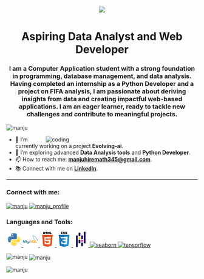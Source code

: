 <h1 align="center">
    <img src="https://readme-typing-svg.herokuapp.com/?font=Righteous&size=35&center=true&vCenter=true&width=500&height=70&duration=4000&lines=Hi+There!+👋;+I'm+Manju!" />
</h1>

<h1 align="center">Aspiring Data Analyst and Web Developer</h1>
<h3 align="center">
    I am a Computer Application student with a strong foundation in programming, database management, and data analysis. 
    Having completed an internship as a Python Developer and a project on FIFA analysis, I am passionate about deriving 
    insights from data and creating impactful web-based applications. I am an eager learner, ready to tackle new challenges 
    and contribute to meaningful projects.
</h3>

<p align="left"> <img src="https://komarev.com/ghpvc/?username=manju&label=Profile%20views&color=0e75b6&style=flat" alt="manju" /> </p>

<img align="right" alt="coding" width="400" src="https://mir-s3-cdn-cf.behance.net/project_modules/hd/06f21a161921919.63cd7887d0a70.gif">

- 🔭 I’m currently working on a project **Evolving-ai**.
- 🌱 I’m exploring advanced **Data Analysis tools** and **Python Developer**.
- 📫 How to reach me: **[manjuhiremath345@gmail.com](mailto:manjuhiremath345@gmail.com)**.
- 📚 Connect with me on **[LinkedIn](https://www.linkedin.com/in/manju-hiremath-836132288)**.

---

<h3 align="left">Connect with me:</h3>
<p align="left">
<a href="https://linkedin.com/in/manju" target="blank"><img align="center" src="https://raw.githubusercontent.com/rahuldkjain/github-profile-readme-generator/master/src/images/icons/Social/linked-in-alt.svg" alt="manju" height="30" width="40" /></a>
<a href="https://www.hackerrank.com/manju_profile" target="blank"><img align="center" src="https://raw.githubusercontent.com/rahuldkjain/github-profile-readme-generator/master/src/images/icons/Social/hackerrank.svg" alt="manju_profile" height="30" width="40" /></a>
</p>

<h3 align="left">Languages and Tools:</h3>
<p align="left">
    <a href="https://www.python.org" target="_blank" rel="noreferrer">
        <img src="https://raw.githubusercontent.com/devicons/devicon/master/icons/python/python-original.svg" alt="python" width="40" height="40"/>
    </a>
    <a href="https://www.mysql.com/" target="_blank" rel="noreferrer">
        <img src="https://raw.githubusercontent.com/devicons/devicon/master/icons/mysql/mysql-original-wordmark.svg" alt="mysql" width="40" height="40"/>
    </a>
    <a href="https://www.w3.org/html/" target="_blank" rel="noreferrer">
        <img src="https://raw.githubusercontent.com/devicons/devicon/master/icons/html5/html5-original-wordmark.svg" alt="html5" width="40" height="40"/>
    </a>
    <a href="https://developer.mozilla.org/en-US/docs/Web/CSS" target="_blank" rel="noreferrer">
        <img src="https://raw.githubusercontent.com/devicons/devicon/master/icons/css3/css3-original-wordmark.svg" alt="css3" width="40" height="40"/>
    </a>
    <a href="https://pandas.pydata.org/" target="_blank" rel="noreferrer">
        <img src="https://raw.githubusercontent.com/devicons/devicon/2ae2a900d2f041da66e950e4d48052658d850630/icons/pandas/pandas-original.svg" alt="pandas" width="40" height="40"/>
    </a>
    <a href="https://seaborn.pydata.org/" target="_blank" rel="noreferrer">
        <img src="https://seaborn.pydata.org/_images/logo-mark-lightbg.svg" alt="seaborn" width="40" height="40"/>
    </a>
    <a href="https://www.tensorflow.org/" target="_blank" rel="noreferrer">
        <img src="https://www.vectorlogo.zone/logos/tensorflow/tensorflow-icon.svg" alt="tensorflow" width="40" height="40"/>
    </a>
</p>

<p><img align="left" src="https://github-readme-stats.vercel.app/api/top-langs?username=manju&show_icons=true&locale=en&layout=compact" alt="manju" /></p>

<p>&nbsp;<img align="center" src="https://github-readme-stats.vercel.app/api?username=manju&show_icons=true&locale=en" alt="manju" /></p>

<p><img align="center" src="https://github-readme-streak-stats.herokuapp.com/?user=manju&" alt="manju" /></p>
